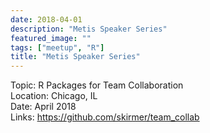 ```yaml
---
date: 2018-04-01
description: "Metis Speaker Series"
featured_image: ""
tags: ["meetup", "R"]
title: "Metis Speaker Series"
---
```


Topic: R Packages for Team Collaboration  
Location: Chicago, IL  
Date: April 2018    
Links: https://github.com/skirmer/team_collab  
